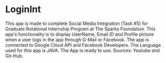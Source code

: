 # LoginInt

This app is made to complete Social Media Integration (Task #5) for Graduate Rotational Internship Program at The Sparks Foundation. This app's functionality is to display UserName, Email ID and Profile picture when a user logs in the app through G-Mail or Facebook. The app is connected to Google Cloud API and Facebook Developers. The Language used for this app is JAVA. The App is ready to use.
Sources: Youtube and Git-Hub.

